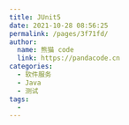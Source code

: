 ```yaml
---
title: JUnit5
date: 2021-10-28 08:56:25
permalink: /pages/3f71fd/
author: 
  name: 熊猫 code
  link: https://pandacode.cn
categories: 
  - 软件服务
  - Java
  - 测试
tags: 
  - 
---
```

